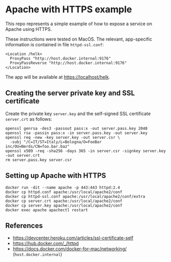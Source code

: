 Apache with HTTPS example
===

This repo represents a simple example of how to expose a service on Apache using HTTPS.

These instructions were tested on MacOS. The relevant, app-specific information is contained in file `httpd-ssl.conf`:

    <Location /helk>
      ProxyPass "http://host.docker.internal:9176"
      ProxyPassReverse "http://host.docker.internal:9176"
    </Location>

The app will be available at <https://localhost/helk>.

## Creating the server private key and SSL certificate

Create the private key `server.key` and the self-signed SSL certificate `server.crt` as follows:

    openssl genrsa -des3 -passout pass:x -out server.pass.key 2048
    openssl rsa -passin pass:x -in server.pass.key -out server.key
    openssl req -new -key server.key -out server.csr \
      -subj "/C=IT/ST=Italy/L=Bologna/O=FooBar inc/OU=Nerds/CN=foo.bar.baz"
    openssl x509 -req -sha256 -days 365 -in server.csr -signkey server.key -out server.crt
    rm server.pass.key server.csr

## Setting up Apache with HTTPS

    docker run -dit --name apache -p 443:443 httpd:2.4
    docker cp httpd.conf apache:/usr/local/apache2/conf
    docker cp httpd-ssl.conf apache:/usr/local/apache2/conf/extra
    docker cp server.crt apache:/usr/local/apache2/conf
    docker cp server.key apache:/usr/local/apache2/conf
    docker exec apache apachectl restart

## References

- <https://devcenter.heroku.com/articles/ssl-certificate-self>
- <https://hub.docker.com/_/httpd>
- <https://docs.docker.com/docker-for-mac/networking/> (`host.docker.internal`)


